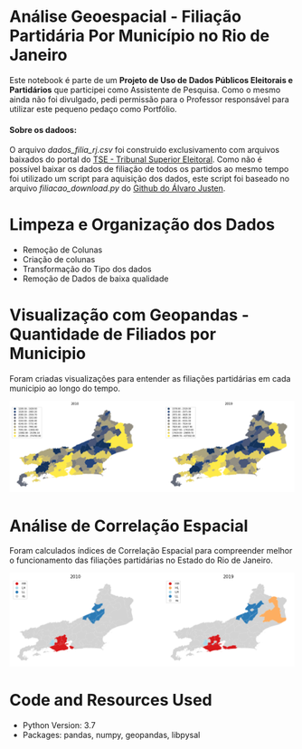 # Análise Geoespacial - Filiação Partidária Por Município no Rio de Janeiro

Este notebook é parte de um **Projeto de Uso de Dados Públicos Eleitorais e Partidários** que participei como Assistente de Pesquisa. Como o mesmo ainda não foi divulgado, pedi permissão para o Professor responsável para utilizar este pequeno pedaço como Portfólio.

#### Sobre os dadoos:

O arquivo *dados_filia_rj.csv* foi construido exclusivamento com arquivos baixados do portal do [TSE - Tribunal Superior Eleitoral](http://www.tse.jus.br/partidos/filiacao-partidaria/relacao-de-filiados). Como não é possível baixar os dados de filiação de todos os partidos ao mesmo tempo foi utilizado um script para aquisição dos dados, este script foi baseado no arquivo *filiacao_download.py* do [Github do Álvaro Justen](https://github.com/turicas/eleicoes-brasil).

# Limpeza e Organização dos Dados

- Remoção de Colunas
- Criação de colunas
- Transformação do Tipo dos dados
- Remoção de Dados de baixa qualidade
 
# Visualização com Geopandas - Quantidade de Filiados por Municipio
Foram criadas visualizações para entender as filiações partidárias em cada municipio ao longo do tempo.

![texto](https://github.com/dtonetti/geospatial_pt/blob/master/filiados_mun.png)


# Análise de Correlação Espacial
Foram calculados índices de Correlação Espacial para compreender melhor o funcionamento das filiações partidárias no Estado do Rio de Janeiro.

![texto](https://github.com/dtonetti/geospatial_pt/blob/master/lisa.png)

# Code and Resources Used

- Python Version: 3.7
- Packages: pandas, numpy, geopandas, libpysal
